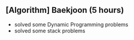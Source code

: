 ## [Algorithm] Baekjoon (5 hours)
- solved some Dynamic Programming problems
- solved some stack problems
